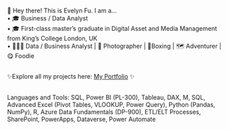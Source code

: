 👋 Hey there! This is Evelyn Fu. I am a...
<br>• 🎓 Business / Data Analyst
<br>• 🎓 First-class master’s graduate in Digital Asset and Media Management from King’s College London, UK
<br>• 👩🏻‍💻 Data / Business Analyst | 📸 Photographer | 🥊Boxing | 🗺️ Adventurer | 😋 Foodie 

<br>✨Explore all my projects here:  [My Portfolio](https://evefu0510.github.io/MyPortfolio/) ✨ 


<br>Languages and Tools: SQL, Power BI (PL-300), Tableau, DAX, M, SQL, Advanced Excel (Pivot Tables, VLOOKUP, Power Query), Python (Pandas, NumPy), R, Azure Data Fundamentals (DP-900), ETL/ELT Processes, SharePoint, PowerApps, Dataverse, Power Automate
